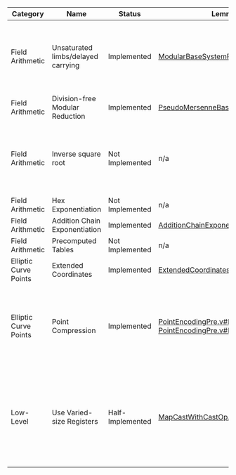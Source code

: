 | Category              |  Name                               |  Status           |  Lemma(s)                                                                                                                                                                                                                                  |  Description                                                                                                       |                                                                    |                                                                                                          |                                                                                                                |                                                            | 
|-----------------------|-------------------------------------|-------------------|--------------------------------------------------------------------------------------------------------------------------------------------------------------------------------------------------------------------------------------------|--------------------------------------------------------------------------------------------------------------------|--------------------------------------------------------------------|----------------------------------------------------------------------------------------------------------|----------------------------------------------------------------------------------------------------------------|------------------------------------------------------------| 
| Field Arithmetic      |  Unsaturated limbs/delayed carrying |  Implemented      |  [ModularBaseSystemProofs.v#L347](https://github.com/mit-plv/fiat-crypto/blob/master/src/ModularArithmetic/ModularBaseSystemProofs.v#L347)                                                                                                 |  Represent field elements using more machine words than strictly necessary in order to delay carrying (for example |  represent a 255-bit number using 51 bits per 64-bit word)         |                                                                                                          |                                                                                                                |                                                            | 
| Field Arithmetic      |  Division-free Modular Reduction    |  Implemented      |  [PseudoMersenneBaseParamProofs.v#L41](https://github.com/mit-plv/fiat-crypto/blob/master/src/ModularArithmetic/PseudoMersenneBaseParamProofs.v#L41)                                                                                       |  Reduce $x$ modulo $2^k-c$ by splitting $x$ into $a$ and $b$ such that $a + 2^k * b = x$                           |  then returning $a + c * b$                                        |                                                                                                          |                                                                                                                |                                                            | 
| Field Arithmetic      |  Inverse square root                |  Not Implemented  |  n/a                                                                                                                                                                                                                                       |  Compute $\frac{1}{\sqrt{x}}$ rather than $\sqrt{x}$. Then                                                         |  for example                                                       |  in order to compute $\sqrt{\frac{x}{y}}$                                                                |  compute $x * \frac{1}{\sqrt{xy}}$ rather than doing two expensive square root computations                    |                                                            | 
| Field Arithmetic      |  Hex Exponentiation                 |  Not Implemented  |  n/a                                                                                                                                                                                                                                       |  TODO                                                                                                              |                                                                    |                                                                                                          |                                                                                                                |                                                            | 
| Field Arithmetic      |  Addition Chain Exponentiation      |  Implemented      |  [AdditionChainExponentiation.v#L53](https://github.com/mit-plv/fiat-crypto/blob/master/src/Util/AdditionChainExponentiation.v#L53)                                                                                                        |  https://en.wikipedia.org/wiki/Addition-chain_exponentiation                                                       |                                                                    |                                                                                                          |                                                                                                                |                                                            | 
| Field Arithmetic      |  Precomputed Tables                 |  Not Implemented  |  n/a                                                                                                                                                                                                                                       |  TODO                                                                                                              |                                                                    |                                                                                                          |                                                                                                                |                                                            | 
| Elliptic Curve Points |  Extended Coordinates               |  Implemented      |  [ExtendedCoordinates.v#L258](https://github.com/mit-plv/fiat-crypto/blob/master/src/CompleteEdwardsCurve/ExtendedCoordinates.v#L258)                                                                                                      |  http://hyperelliptic.org/EFD/g1p/auto-edwards.html                                                                |                                                                    |                                                                                                          |                                                                                                                |                                                            | 
| Elliptic Curve Points |  Point Compression                  |  Implemented      |  [PointEncodingPre.v#L313](https://github.com/mit-plv/fiat-crypto/blob/master/src/Encoding/PointEncodingPre.v#L313) and [PointEncodingPre.v#L412](https://github.com/mit-plv/fiat-crypto/blob/master/src/Encoding/PointEncodingPre.v#L412) |  Instead of transmitting $(x                                                                                       | y)$ to transmit a point                                            |  transmit $y$ and a bit representing the sign of $x$. Decode $x$ by solving the curve equation for $x^2$ |  taking the square root                                                                                        |  and picking the square root with the appropriate sign bit | 
| Low-Level             |  Use Varied-size Registers          |  Half-Implemented |  [MapCastWithCastOp.v#L116](https://github.com/mit-plv/fiat-crypto/blob/master/src/Reflection/MapCastWithCastOp.v#L116)                                                                                                                    |  Rather than using the largest available integer size (e.g.                                                        |  `uint32_t` on x86_32                                              |  `uint64_t` on x86_64) for all operations                                                                |  pick the smallest integer size which is guaranteed to fit the result for each arithmetic operation separately |                                                            | 
